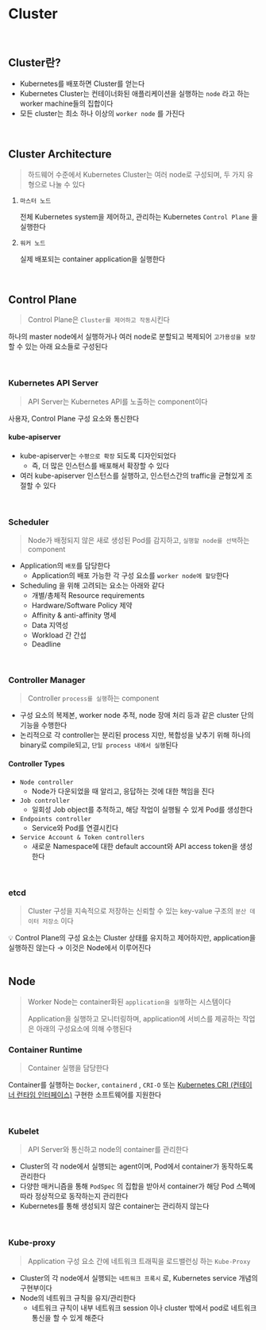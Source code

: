 # Cluster

<br/>

## Cluster란?

- Kubernetes를 배포하면 Cluster를 얻는다
- Kubernetes Cluster는 컨테이너화된 애플리케이션을 실행하는 `node` 라고 하는 worker machine들의 집합이다
- 모든 cluster는 최소 하나 이상의 `worker node` 를 가진다

<br/>

## Cluster Architecture

> 하드웨어 수준에서 Kubernetes Cluster는 여러 node로 구성되며, 두 가지 유형으로 나눌 수 있다
>
1. `마스터 노드`

   전체 Kubernetes system을 제어하고, 관리하는 Kubernetes `Control Plane` 을 실행한다

2. `워커 노드`

   실제 배포되는 container application을 실행한다

<br/>

## Control Plane

> Control Plane은 `Cluster를 제어하고 작동`시킨다

하나의 master node에서 실행하거나 여러 node로 분할되고 복제되어 `고가용성을 보장`할 수 있는 아래 요소들로 구성된다
>

<br/>

### Kubernetes API Server

> API Server는 Kubernetes API를 노출하는 component이다
>
사용자, Control Plane 구성 요소와 통신한다

#### kube-apiserver

- kube-apiserver는 `수평으로 확장` 되도록 디자인되었다
  - 즉, 더 많은 인스턴스를 배포해서 확장할 수 있다
- 여러 kube-apiserver 인스턴스를 실행하고, 인스턴스간의 traffic을 균형있게 조절할 수 있다

<br/>

### Scheduler

> Node가 배정되지 않은 새로 생성된 Pod를 감지하고, `실행할 node를 선택`하는 component
>
- Application의 `배포`를 담당한다
  - Application의 배포 가능한 각 구성 요소를 `worker node에 할당`한다
- Scheduling 을 위해 고려되는 요소는 아래와 같다
  - 개별/총체적 Resource requirements
  - Hardware/Software Policy 제약
  - Affinity & anti-affinity 명세
  - Data 지역성
  - Workload 간 간섭
  - Deadline

<br/>

### Controller Manager

> Controller `process를 실행`하는 component
>
- 구성 요소의 복제본, worker node 추적, node 장애 처리 등과 같은 cluster 단의 기능을 수행한다
- 논리적으로 각 controller는 분리된 process 지만, 복합성을 낮추기 위해 하나의 binary로 compile되고, `단일 process 내에서 실행`된다

#### Controller Types

- `Node controller`
  - Node가 다운되었을 때 알리고, 응답하는 것에 대한 책임을 진다
- `Job controller`
  - 일회성 Job object를 추적하고, 해당 작업이 실행될 수 있게 Pod를 생성한다
- `Endpoints controller`
  - Service와 Pod를 연결시킨다
- `Service Account & Token controllers`
  - 새로운 Namespace에 대한 default account와 API access token을 생성한다

<br/>

### etcd

> Cluster 구성을 지속적으로 저장하는 신뢰할 수 있는 key-value 구조의 `분산 데이터 저장소` 이다
>

<aside>
💡 Control Plane의 구성 요소는 Cluster 상태를 유지하고 제어하지만, application을 실행하진 않는다
→ 이것은 Node에서 이루어진다

</aside>

<br/>

## Node

> Worker Node는 container화된 `application을 실행`하는 시스템이다
> 
> Application을 실행하고 모니터링하며, application에 서비스를 제공하는 작업은 아래의 구성요소에 의해 수행된다
>

### Container Runtime

> Container  실행을 담당한다
>

Container를 실행하는 `Docker`, `containerd` , `CRI-O` 또는 [Kubernetes CRI (컨테이너 런타임 인터페이스)](https://github.com/kubernetes/community/blob/master/contributors/devel/sig-node/container-runtime-interface.md) 구현한 소프트웨어를 지원한다

<br/>

### Kubelet

> API Server와 통신하고 node의 container를 관리한다
>

- Cluster의 각 node에서 실행되는 agent이며, Pod에서 container가 동작하도록 관리한다
- 다양한 매커니즘을 통해 `PodSpec` 의 집합을 받아서 container가 해당 Pod 스펙에 따라 정상적으로 동작하는지 관리한다
- Kubernetes를 통해 생성되지 않은 container는 관리하지 않는다

<br/>

### Kube-proxy

> Application 구성 요소 간에 네트워크 트래픽을 로드밸런싱 하는 `Kube-Proxy`
>
- Cluster의 각 node에서 실행되는 `네트워크 프록시` 로, Kubernetes service 개념의 구현부이다
- Node의 네트워크 규칙을 유지/관리한다
  - 네트워크 규칙이 내부 네트워크 session 이나 cluster 밖에서 pod로 네트워크 통신을 할 수 있게 해준다
